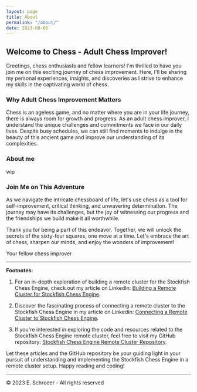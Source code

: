 ```yaml
---
layout: page
title: About
permalink: "/about/"
date: 2023-08-06
---
```


## Welcome to Chess - Adult Chess Improver!

Greetings, chess enthusiasts and fellow learners! I'm thrilled to have you join me on this exciting journey of chess improvement. Here, I'll be sharing my personal experiences, insights, and discoveries as I strive to enhance my skills in the captivating world of chess.

### Why Adult Chess Improvement Matters

Chess is an ageless game, and no matter where you are in your life journey, there is always room for growth and progress. As an adult chess improver, I understand the unique challenges and commitments we face in our daily lives. Despite busy schedules, we can still find moments to indulge in the beauty of this ancient game and improve our understanding of its complexities.

### About me

wip

### Join Me on This Adventure

As we navigate the intricate chessboard of life, let's use chess as a tool for self-improvement, critical thinking, and unwavering determination. The journey may have its challenges, but the joy of witnessing our progress and the friendships we build make it all worthwhile.

Thank you for being a part of this endeavor. Together, we will unlock the secrets of the sixty-four squares, one move at a time. Let's embrace the art of chess, sharpen our minds, and enjoy the wonders of improvement!

Your fellow chess improver

---

**Footnotes:**

1. For an in-depth exploration of building a remote cluster for the Stockfish Chess Engine, check out my article on LinkedIn: [Building a Remote Cluster for Stockfish Chess Engine](https://www.linkedin.com/pulse/building-remote-cluster-stockfish-chess-engine-egbert-schr%C3%B6er/).

2. Discover the fascinating process of connecting a remote cluster to the Stockfish Chess Engine in my article on LinkedIn: [Connecting a Remote Cluster to Stockfish Chess Engine](https://www.linkedin.com/pulse/connecting-remote-cluster-stockfish-chess-engine-egbert-schr%C3%B6er/).

3. If you're interested in exploring the code and resources related to the Stockfish Chess Engine remote cluster, feel free to visit my GitHub repository: [Stockfish Chess Engine Remote Cluster Repository](https://github.com/Egbert-Azure/stockfish-cluster).

Let these articles and the GitHub repository be your guiding light in your pursuit of understanding and implementing the Stockfish Chess Engine in a remote cluster setup. Happy reading and coding!

---

&copy; 2023 E. Schroeer - All rights reserved
